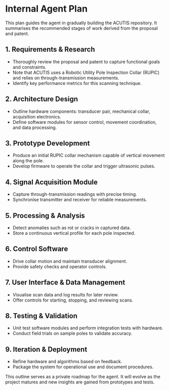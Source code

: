 # Internal Agent Plan

This plan guides the agent in gradually building the ACUTIS repository. It summarises the recommended stages of work derived from the proposal and patent.

## 1. Requirements & Research
- Thoroughly review the proposal and patent to capture functional goals and constraints.
- Note that ACUTIS uses a Robotic Utility Pole Inspection Collar (RUPIC) and relies on through-transmission measurements.
- Identify key performance metrics for this scanning technique.

## 2. Architecture Design
- Outline hardware components: transducer pair, mechanical collar, acquisition electronics.
- Define software modules for sensor control, movement coordination, and data processing.

## 3. Prototype Development
- Produce an initial RUPIC collar mechanism capable of vertical movement along the pole.
- Develop firmware to operate the collar and trigger ultrasonic pulses.

## 4. Signal Acquisition Module
- Capture through-transmission readings with precise timing.
- Synchronise transmitter and receiver for reliable measurements.

## 5. Processing & Analysis
- Detect anomalies such as rot or cracks in captured data.
- Store a continuous vertical profile for each pole inspected.

## 6. Control Software
- Drive collar motion and maintain transducer alignment.
- Provide safety checks and operator controls.

## 7. User Interface & Data Management
- Visualise scan data and log results for later review.
- Offer controls for starting, stopping, and reviewing scans.

## 8. Testing & Validation
- Unit test software modules and perform integration tests with hardware.
- Conduct field trials on sample poles to validate accuracy.

## 9. Iteration & Deployment
- Refine hardware and algorithms based on feedback.
- Package the system for operational use and document procedures.

This outline serves as a private roadmap for the agent. It will evolve as the project matures and new insights are gained from prototypes and tests.
